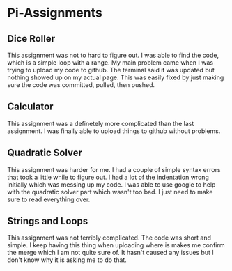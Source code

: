 # Pi-Assignments

## Dice Roller 
This assignment was not to hard to figure out. I was able to find the code, which is a simple loop with a range. My main problem came when I was trying to upload my code to github. The terminal said it was updated but nothing showed up on my actual page. This was easily fixed by just making sure the code was committed, pulled, then pushed. 

## Calculator 
This assignment was a definetely more complicated than the last assignment. I was finally able to upload things to github without problems. 

## Quadratic Solver 
This assignment was harder for me. I had a couple of simple syntax errors that took a little while to figure out. I had a lot of the indentation wrong initially which was messing up my code. I was able to use google to help with the quadratic solver part which wasn't too bad. I just need to make sure to read everything over. 

## Strings and Loops
This assignment was not terribly complicated. The code was short and simple. I keep having this thing when uploading where is makes me confirm the merge which I am not quite sure of. It hasn't caused any issues but I don't know why it is asking me to do that. 


